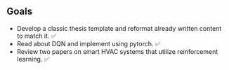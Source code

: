 ## Goals
- Develop a classic thesis template and reformat already written content to match it. ✅
- Read about DQN and implement using pytorch. ✅
- Review two papers on smart HVAC systems that utilize reinforcement learning. ✅


